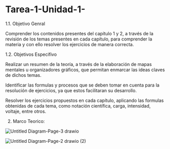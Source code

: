 # Tarea-1-Unidad-1-
1.1. Objetivo Genral

Comprender los contenidos presentes del capítulo 1 y 2, a través de la revisión de los temas presentes en cada capítulo, para comprender la materia y con ello resolver los ejercicios de manera correcta.

1.2. Objetivos Especifivo

Realizar un resumen de la teoría, a través de la elaboración de mapas mentales u organizadores gráficos, que permitan enmarcar las ideas claves de dichos temas.

Identificar las formulas y procesos que se deben tomar en cuenta para la resolución de ejercicios, ya que estos facilitaran su desarrollo.

Resolver los ejercicios propuestos en cada capítulo, aplicando las formulas obtenidas de cada tema, como notación científica, carga, intensidad, voltaje, entre otros.

2. Marco  Teorico:

![Untitled Diagram-Page-3 drawio](https://user-images.githubusercontent.com/105687375/168741625-521ffa0b-071e-44b3-95c1-9f8403c69cdb.png)

![Untitled Diagram-Page-2 drawio (2)](https://user-images.githubusercontent.com/105687375/168741809-5b9319d1-310f-42bf-a57b-16d33d364687.png)




          
          
